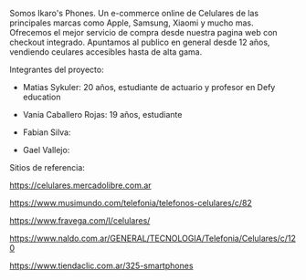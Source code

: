 Somos Ikaro's Phones. Un e-commerce online de Celulares de las principales marcas como Apple, Samsung, Xiaomi y mucho mas. Ofrecemos el mejor servicio de compra desde nuestra pagina web con checkout integrado. Apuntamos al publico en general desde 12 años, vendiendo ceulares accesibles hasta de alta gama.

Integrantes del proyecto:

- Matias Sykuler: 20 años, estudiante de actuario y profesor en Defy education

- Vania Caballero Rojas: 19 años, estudiante

- Fabian Silva:

- Gael Vallejo:

Sitios de referencia:

https://celulares.mercadolibre.com.ar

https://www.musimundo.com/telefonia/telefonos-celulares/c/82

https://www.fravega.com/l/celulares/

https://www.naldo.com.ar/GENERAL/TECNOLOGIA/Telefonia/Celulares/c/120

https://www.tiendaclic.com.ar/325-smartphones